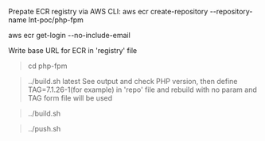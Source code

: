 Prepate ECR registry via AWS CLI:
aws ecr create-repository --repository-name lnt-poc/php-fpm

aws ecr get-login --no-include-email

Write base URL for ECR in 'registry' file

>cd php-fpm

>../build.sh latest
See output and check PHP version,
then define TAG=7.1.26-1(for example) in 'repo' file
and rebuild with no param and TAG form file will be used

>../build.sh 

>../push.sh

